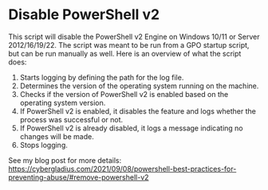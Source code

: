 # Disable PowerShell v2
This script will disable the PowerShell v2 Engine on Windows 10/11 or Server 2012/16/19/22.
The script was meant to be run from a GPO startup script, but can be run manually as well.
Here is an overview of what the script does:

 1. Starts logging by defining the path for the log file.
 2. Determines the version of the operating system running on the machine.
 3. Checks if the version of PowerShell v2 is enabled based on the operating system version.
 4. If PowerShell v2 is enabled, it disables the feature and logs whether the process was successful or not.
 5. If PowerShell v2 is already disabled, it logs a message indicating no changes will be made.
 6. Stops logging.

See my blog post for more details: https://cybergladius.com/2021/09/08/powershell-best-practices-for-preventing-abuse/#remove-powershell-v2
